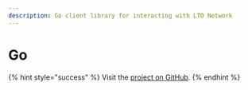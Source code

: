 ```yaml
---
description: Go client library for interacting with LTO Network
---
```


# Go

{% hint style="success" %}
Visit the [project on GitHub](https://github.com/ltonetwork/lto-sdk.go).
{% endhint %}



